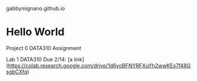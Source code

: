 gabbymignano.github.io
# Hello World

Project 0 DATA310 Assignment

Lab 1 DATA310 Due 2/14:
  [a link] (https://colab.research.google.com/drive/1d6yoBFNYRFXuYh2wwKEs7f48GsgbCXfq)
